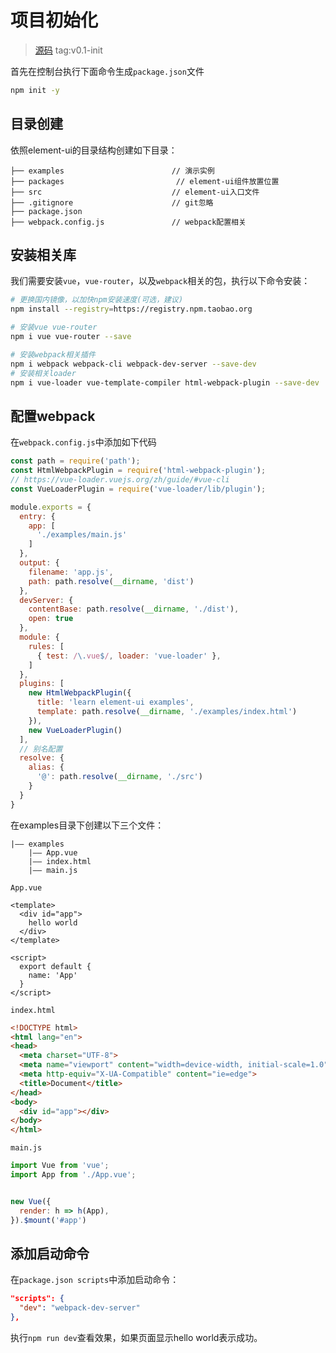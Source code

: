 # 项目初始化
> [源码](https://github.com/xiaofeng-bm/learn-element-ui) tag:v0.1-init

首先在控制台执行下面命令生成`package.json`文件
```bash
npm init -y
```
## 目录创建
依照element-ui的目录结构创建如下目录：
``` 
├── examples                        // 演示实例
├── packages                         // element-ui组件放置位置
├── src                             // element-ui入口文件
├── .gitignore                      // git忽略
├── package.json
├── webpack.config.js               // webpack配置相关
```

## 安装相关库
我们需要安装`vue`，`vue-router`，以及`webpack`相关的包，执行以下命令安装：
```bash
# 更换国内镜像，以加快npm安装速度(可选，建议)
npm install --registry=https://registry.npm.taobao.org

# 安装vue vue-router
npm i vue vue-router --save

# 安装webpack相关插件 
npm i webpack webpack-cli webpack-dev-server --save-dev
# 安装相关loader
npm i vue-loader vue-template-compiler html-webpack-plugin --save-dev
```


## 配置webpack
在`webpack.config.js`中添加如下代码
```js
const path = require('path');
const HtmlWebpackPlugin = require('html-webpack-plugin');
// https://vue-loader.vuejs.org/zh/guide/#vue-cli
const VueLoaderPlugin = require('vue-loader/lib/plugin');

module.exports = {
  entry: {
    app: [
      './examples/main.js'
    ]
  },
  output: {
    filename: 'app.js',
    path: path.resolve(__dirname, 'dist')
  },
  devServer: {
    contentBase: path.resolve(__dirname, './dist'),
    open: true
  },
  module: {
    rules: [
      { test: /\.vue$/, loader: 'vue-loader' },
    ]
  },
  plugins: [
    new HtmlWebpackPlugin({
      title: 'learn element-ui examples',
      template: path.resolve(__dirname, './examples/index.html')
    }),
    new VueLoaderPlugin()
  ],
  // 别名配置
  resolve: {
    alias: {
      '@': path.resolve(__dirname, './src')
    }
  }
}
```

在examples目录下创建以下三个文件：
```
|—— examples
    |—— App.vue
    |—— index.html
    |—— main.js
```
`App.vue`
```vue
<template>
  <div id="app">
    hello world
  </div>
</template>

<script>
  export default {
    name: 'App'
  }
</script>
```
`index.html`
```html
<!DOCTYPE html>
<html lang="en">
<head>
  <meta charset="UTF-8">
  <meta name="viewport" content="width=device-width, initial-scale=1.0">
  <meta http-equiv="X-UA-Compatible" content="ie=edge">
  <title>Document</title>
</head>
<body>
  <div id="app"></div>
</body>
</html>
```
`main.js`
```js
import Vue from 'vue';
import App from './App.vue';


new Vue({
  render: h => h(App),
}).$mount('#app')
```

## 添加启动命令
在`package.json scripts`中添加启动命令：
```json
"scripts": {
  "dev": "webpack-dev-server"
},
```
执行`npm run dev`查看效果，如果页面显示hello world表示成功。


